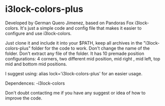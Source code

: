 # i3lock-colors-plus
Developed by German Quero Jimenez, based on Pandoras Fox i3lock-colors.
It's just a simple code and config file that makes it easier to configure and use i3lock-colors.

Just clone it and include it into your $PATH, keep all archives in the "i3lock-colors-plus" folder for the code to work.
Don't change the name of the folder. Don't extract any file of the folder.
It has 10 premade position configurations: 4 corners, two different mid position, mid right , mid left, top mid and bottom mid positions.

I suggest using:
alias lock='i3lock-colors-plus' for an easier usage.


Dependences:
  -i3lock-colors

Don't doubt contacting me if you have any suggest or idea of how to improve the code.
